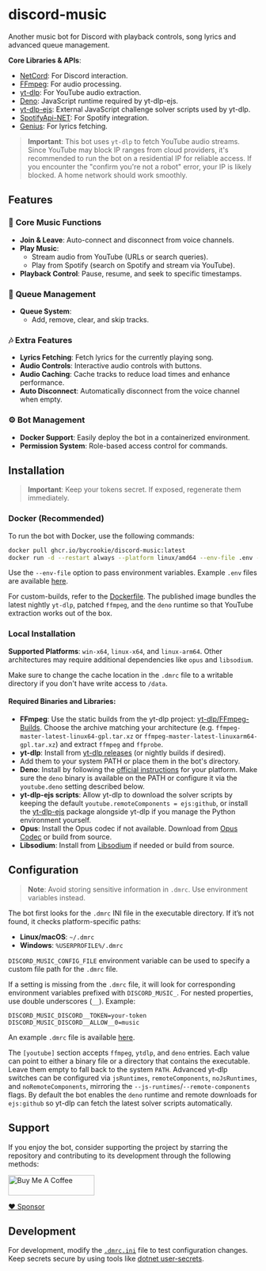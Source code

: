 # discord-music

Another music bot for Discord with playback controls, song lyrics and advanced queue management.

**Core Libraries & APIs**:

- [NetCord](https://github.com/NetCordDev/NetCord): For Discord interaction.
- [FFmpeg](https://github.com/FFmpeg/FFmpeg): For audio processing.
- [yt-dlp](https://github.com/yt-dlp/yt-dlp): For YouTube audio extraction.
- [Deno](https://deno.com/): JavaScript runtime required by yt-dlp-ejs.
- [yt-dlp-ejs](https://github.com/yt-dlp/ejs): External JavaScript challenge solver scripts used by yt-dlp.
- [SpotifyApi-NET](https://github.com/JohnnyCrazy/SpotifyAPI-NET): For Spotify integration.
- [Genius](https://genius.com): For lyrics fetching.

> **Important**: This bot uses `yt-dlp` to fetch YouTube audio streams. Since YouTube may block IP ranges from cloud
> providers, it's recommended to run the bot on a residential IP for reliable access. If you encounter the "confirm
> you're
> not a robot" error, your IP is likely blocked. A home network should work smoothly.

## Features

### 🎵 **Core Music Functions**

- **Join & Leave**: Auto-connect and disconnect from voice channels.
- **Play Music**:
  - Stream audio from YouTube (URLs or search queries).
  - Play from Spotify (search on Spotify and stream via YouTube).
- **Playback Control**: Pause, resume, and seek to specific timestamps.

### 📜 **Queue Management**

- **Queue System**:
  - Add, remove, clear, and skip tracks.

### 🎶 **Extra Features**

- **Lyrics Fetching**: Fetch lyrics for the currently playing song.
- **Audio Controls**: Interactive audio controls with buttons.
- **Audio Caching**: Cache tracks to reduce load times and enhance performance.
- **Auto Disconnect**: Automatically disconnect from the voice channel when empty.

### ⚙️ **Bot Management**

- **Docker Support**: Easily deploy the bot in a containerized environment.
- **Permission System**: Role-based access control for commands.

## Installation

> **Important**: Keep your tokens secret. If exposed, regenerate them immediately.

### Docker (Recommended)

To run the bot with Docker, use the following commands:

```bash
docker pull ghcr.io/bycrookie/discord-music:latest
docker run -d --restart always --platform linux/amd64 --env-file .env --name dm -v /var/tmp/dm/data:/data ghcr.io/bycrookie/discord-music:latest
```

Use the `--env-file` option to pass environment variables. Example `.env` files are available [here](.env.example).

For custom-builds, refer to the [Dockerfile](Dockerfile). The published image bundles the latest nightly `yt-dlp`, patched `ffmpeg`, and the `deno` runtime so that YouTube extraction works out of the box.

### Local Installation

**Supported Platforms**: `win-x64`, `linux-x64`, and `linux-arm64`. Other architectures may require additional
dependencies like `opus` and `libsodium`.

Make sure to change the cache location in the `.dmrc` file to a writable directory if you don't have write access to
`/data`.

#### Required Binaries and Libraries:

- **FFmpeg**: Use the static builds from the yt-dlp
  project: [yt-dlp/FFmpeg-Builds](https://github.com/yt-dlp/FFmpeg-Builds/releases). Choose the archive matching your
  architecture (e.g. `ffmpeg-master-latest-linux64-gpl.tar.xz` or `ffmpeg-master-latest-linuxarm64-gpl.tar.xz`) and
  extract `ffmpeg` and `ffprobe`.
- **yt-dlp**: Install from [yt-dlp releases](https://github.com/yt-dlp/yt-dlp/releases) (or nightly builds if desired).
- Add them to your system PATH or place them in the bot's directory.
- **Deno**: Install by following the [official instructions](https://docs.deno.com/runtime/getting_started/installation/) for your platform. Make sure the `deno` binary is available on the PATH or configure it via the `youtube.deno` setting described below.
- **yt-dlp-ejs scripts**: Allow yt-dlp to download the solver scripts by keeping the default `youtube.remoteComponents = ejs:github`, or install the [yt-dlp-ejs](https://pypi.org/project/yt-dlp-ejs/) package alongside yt-dlp if you manage the Python environment yourself.
- **Opus**: Install the Opus codec if not available. Download from [Opus Codec](https://opus-codec.org/) or build from
  source.
- **Libsodium**: Install from [Libsodium](https://libsodium.org/) if needed or build from source.

## Configuration

> **Note**: Avoid storing sensitive information in `.dmrc`. Use environment variables instead.

The bot first looks for the `.dmrc` INI file in the executable directory. If it’s not found, it checks platform-specific
paths:

- **Linux/macOS**: `~/.dmrc`
- **Windows**: `%USERPROFILE%/.dmrc`

`DISCORD_MUSIC_CONFIG_FILE` environment variable can be used to specify a custom file path for the `.dmrc` file.

If a setting is missing from the `.dmrc` file, it will look for corresponding environment variables prefixed with
`DISCORD_MUSIC_`. For nested properties, use double underscores (`__`). Example:

```plaintext
DISCORD_MUSIC_DISCORD__TOKEN=your-token
DISCORD_MUSIC_DISCORD__ALLOW__0=music
```

An example `.dmrc` file is available [here](.dmrc.example).

The `[youtube]` section accepts `ffmpeg`, `ytdlp`, and `deno` entries. Each value can point to either a binary file or a directory that contains the executable. Leave them empty to fall back to the system `PATH`. Advanced yt-dlp switches can be configured via `jsRuntimes`, `remoteComponents`, `noJsRuntimes`, and `noRemoteComponents`, mirroring the `--js-runtimes`/`--remote-components` flags. By default the bot enables the `deno` runtime and remote downloads for `ejs:github` so yt-dlp can fetch the latest solver scripts automatically.

## Support

If you enjoy the bot, consider supporting the project by starring the repository and contributing to its development
through the following methods:

<a href="https://buymeacoffee.com/bycrookie" target="_blank"><img src="https://cdn.buymeacoffee.com/buttons/default-orange.png" alt="Buy Me A Coffee" height="41" width="174"></a>

[:heart: Sponsor](https://github.com/sponsors/byCrookie)

## Development

For development, modify the [`.dmrc.ini`](src/DiscordMusic.Client/.dmrc.ini) file to test configuration changes. Keep
secrets secure by using tools
like [dotnet user-secrets](https://learn.microsoft.com/en-us/aspnet/core/security/app-secrets).
